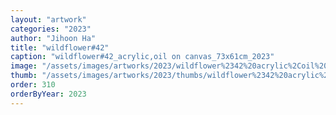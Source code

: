 ```yaml
---
layout: "artwork"
categories: "2023"
author: "Jihoon Ha"
title: "wildflower#42"
caption: "wildflower#42_acrylic,oil on canvas_73x61cm_2023"
image: "/assets/images/artworks/2023/wildflower%2342%20acrylic%2Coil%20on%20canvas%2073x61cm%202023.jpg"
thumb: "/assets/images/artworks/2023/thumbs/wildflower%2342%20acrylic%2Coil%20on%20canvas%2073x61cm%202023.jpg"
order: 310
orderByYear: 2023
---
```

